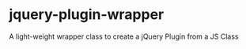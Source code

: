 jquery-plugin-wrapper
=====================

A light-weight wrapper class to create a jQuery Plugin from a JS Class 
